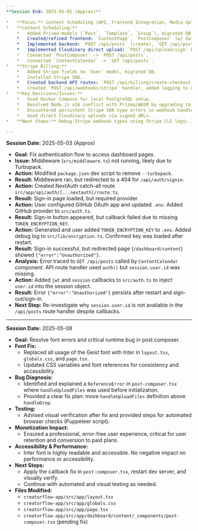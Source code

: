 ```yaml
---
**Session End: 2025-05-02 (Approx)**

*   **Focus:** Content Scheduling (API, Frontend Integration, Media Uploads), Stripe Billing (Backend Setup).
*   **Content Scheduling:**
    *   Added Prisma models (`Post`, `Template`, `Group`), migrated DB successfully after fixing Node.js v16 -> v22 incompatibility.
    *   Created/refined frontend: `ContentPage`, `PostComposer` (w/ date/time, Dropzone), `ContentCalendar` (w/ FullCalendar, API fetch, custom render).
    *   Implemented backend: `POST /api/posts` (create), `GET /api/posts` (fetch) using `@/auth`.
    *   Implemented Cloudinary direct upload: `POST /api/upload/sign` backend, integrated `react-dropzone` and upload logic into `PostComposer`.
    *   Connected `PostComposer` -> `POST /api/posts`.
    *   Connected `ContentCalendar` -> `GET /api/posts`.
*   **Stripe Billing:**
    *   Added Stripe fields to `User` model, migrated DB.
    *   Installed Stripe SDK.
    *   Created backend API routes: `POST /api/billing/create-checkout-session`, `POST /api/billing/create-portal-session`.
    *   Created `POST /api/webhooks/stripe` handler, added logging to debug persistent type errors (next step).
*   **Key Decisions/Issues:**
    *   Used Docker Compose for local PostgreSQL setup.
    *   Resolved Node.js v16 conflict with Prisma/WASM by upgrading to v22.
    *   Encountered persistent Stripe SDK type errors in webhook handler; deferred full resolution pending debug logs from Stripe CLI testing.
    *   Used direct Cloudinary uploads via signed URLs.
*   **Next Steps:** Debug Stripe webhook types using Stripe CLI logs; Implement frontend for billing; Implement Template Mgmt; Implement actual post publishing/scheduling.

---
```

**Session Date:** 2025-05-03 (Approx)

*   **Goal:** Fix authentication flow to access dashboard pages.
*   **Issue:** Middleware (`src/middleware.ts`) not running, likely due to Turbopack.
*   **Action:** Modified `package.json` dev script to remove `--turbopack`.
*   **Result:** Middleware ran, but redirected to a 404 for `/api/auth/signin`.
*   **Action:** Created NextAuth catch-all route `src/app/api/auth/[...nextauth]/route.ts`.
*   **Result:** Sign-in page loaded, but required provider.
*   **Action:** User configured GitHub OAuth app and updated `.env`. Added GitHub provider to `src/auth.ts`.
*   **Result:** Sign-in button appeared, but callback failed due to missing `TOKEN_ENCRYPTION_KEY`.
*   **Action:** Generated and user added `TOKEN_ENCRYPTION_KEY` to `.env`. Added debug log to `src/lib/encryption.ts`. Confirmed key was loaded after restart.
*   **Result:** Sign-in successful, but redirected page (`/dashboard/content`) showed `{"error":"Unauthorized"}`.
*   **Analysis:** Error traced to `GET /api/posts` called by `ContentCalendar` component. API route handler used `auth()` but `session.user.id` was missing.
*   **Action:** Added `jwt` and `session` callbacks to `src/auth.ts` to inject `user.id` into the session object.
*   **Result:** Error `{"error":"Unauthorized"}` persists after restart and sign-out/sign-in.
*   **Next Step:** Re-investigate why `session.user.id` is not available in the `/api/posts` route handler despite callbacks. 

---
**Session Date:** 2025-05-08

*   **Goal:** Resolve font errors and critical runtime bug in post composer.
*   **Font Fix:**
    *   Replaced all usage of the Geist font with Inter in `layout.tsx`, `globals.css`, and `page.tsx`.
    *   Updated CSS variables and font references for consistency and accessibility.
*   **Bug Diagnosis:**
    *   Identified and explained a `ReferenceError` in `post-composer.tsx` where `handleUploadFiles` was used before initialization.
    *   Provided a clear fix plan: move `handleUploadFiles` definition above `handleDrop`.
*   **Testing:**
    *   Advised visual verification after fix and provided steps for automated browser checks (Puppeteer script).
*   **Monetization Impact:**
    *   Ensured a professional, error-free user experience, critical for user retention and conversion to paid plans.
*   **Accessibility & Performance:**
    *   Inter font is highly readable and accessible. No negative impact on performance or accessibility.
*   **Next Steps:**
    *   Apply the callback fix in `post-composer.tsx`, restart dev server, and visually verify.
    *   Continue with automated and visual testing as needed.
*   **Files Modified:**
    *   `creatorflow-app/src/app/layout.tsx`
    *   `creatorflow-app/src/app/globals.css`
    *   `creatorflow-app/src/app/page.tsx`
    *   `creatorflow-app/src/app/dashboard/content/_components/post-composer.tsx` (pending fix) 